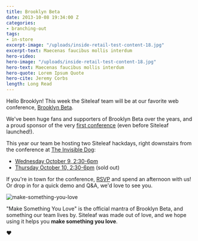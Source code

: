 ```yaml
---
title: Brooklyn Beta
date: 2013-10-08 19:34:00 Z
categories:
- branching-out
tags:
- in-store
excerpt-image: "/uploads/inside-retail-test-content-18.jpg"
excerpt-text: Maecenas faucibus mollis interdum
hero-video: 
hero-image: "/uploads/inside-retail-test-content-18.jpg"
hero-text: Maecenas faucibus mollis interdum
hero-quote: Lorem Ipsum Quote
hero-cite: Jeremy Corbs
length: Long Read
---
```


Hello Brooklyn! This week the Siteleaf team will be at our favorite web conference, [Brooklyn Beta](http://brooklynbeta.org).

We've been huge fans and supporters of Brooklyn Beta over the years, and a proud sponsor of the very [first conference](https://brooklynbeta.org/2010) (even before Siteleaf launched!).

This year our team be hosting two Siteleaf hackdays, right downstairs from the conference at [The Invisible Dog](http://theinvisibledog.org/):
- [Wednesday October 9, 2:30-6pm](http://siteleaf2.eventbrite.com)
- [Thursday October 10, 2:30-6pm](http://siteleaf.eventbrite.com) (sold out)

If you're in town for the conference, [RSVP](http://siteleaf2.eventbrite.com) and spend an afternoon with us! Or drop in for a quick demo and Q&A, we'd love to see you.




![make-something-you-love](/uploads/make-something-you-love.jpg) 

"Make Something You Love" is the official mantra of Brooklyn Beta, and something our team lives by. Siteleaf was made out of love, and we hope using it helps you **make something you love**.

<span class="ss-icon">♥</span>
